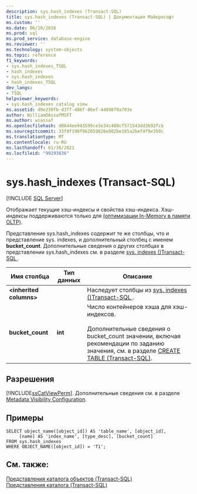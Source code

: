 ```yaml
---
description: sys.hash_indexes (Transact-SQL)
title: sys.hash_indexes (Transact-SQL) | Документация Майкрософт
ms.custom: ''
ms.date: 06/10/2016
ms.prod: sql
ms.prod_service: database-engine
ms.reviewer: ''
ms.technology: system-objects
ms.topic: reference
f1_keywords:
- sys.hash_indexes_TSQL
- hash_indexes
- sys.hash_indexes
- hash_indexes_TSQL
dev_langs:
- TSQL
helpviewer_keywords:
- sys.hash_indexes catalog view
ms.assetid: d9e230fb-d3ff-486f-86ef-44898f0a703e
author: WilliamDAssafMSFT
ms.author: wiassaf
ms.openlocfilehash: d0644ee943599ce3e34c408cf571543dd3692fcb
ms.sourcegitcommit: 33f0f190f962059826e002be165a2bef4f9e350c
ms.translationtype: MT
ms.contentlocale: ru-RU
ms.lasthandoff: 01/30/2021
ms.locfileid: "99193836"
---
```

# <a name="syshash_indexes-transact-sql"></a>sys.hash_indexes (Transact-SQL)
[!INCLUDE [SQL Server](../../includes/applies-to-version/sqlserver.md)]

  Отображает текущие хэш-индексы и свойства хэш-индекса. Хэш-индексы поддерживаются только для [&#40;оптимизации In-Memory в памяти OLTP&#41;](../../relational-databases/in-memory-oltp/in-memory-oltp-in-memory-optimization.md).  
  
 Представление sys.hash_indexes содержит те же столбцы, что и представление sys. indexes, и дополнительный столбец с именем **bucket_count**. Дополнительные сведения о других столбцах в представлении sys.hash_indexes см. в разделе [sys. indexes &#40;&#41;Transact-SQL ](../../relational-databases/system-catalog-views/sys-indexes-transact-sql.md).  
  
|Имя столбца|Тип данных|Описание|  
|-----------------|---------------|-----------------|  
|**\<inherited columns>**||Наследует столбцы из [sys. indexes &#40;&#41;Transact-SQL ](../../relational-databases/system-catalog-views/sys-indexes-transact-sql.md).|  
|**bucket_count**|**int**|Число контейнеров хэша для хэш-индексов.<br /><br /> Дополнительные сведения о bucket_count значении, включая рекомендации по заданию значения, см. в разделе [CREATE TABLE &#40;Transact-SQL&#41;](../../t-sql/statements/create-table-transact-sql.md).|  
  
## <a name="permissions"></a>Разрешения  
 [!INCLUDE[ssCatViewPerm](../../includes/sscatviewperm-md.md)]. Дополнительные сведения см. в разделе [Metadata Visibility Configuration](../../relational-databases/security/metadata-visibility-configuration.md).  
  
## <a name="examples"></a>Примеры  
  
```  
SELECT object_name([object_id]) AS 'table_name', [object_id],  
     [name] AS 'index_name', [type_desc], [bucket_count]   
FROM sys.hash_indexes   
WHERE OBJECT_NAME([object_id]) = 'T1';  
```  
  
## <a name="see-also"></a>См. также:  
 [Представления каталога объектов (Transact-SQL)](../../relational-databases/system-catalog-views/object-catalog-views-transact-sql.md)   
 [Представления каталога (Transact-SQL)](../../relational-databases/system-catalog-views/catalog-views-transact-sql.md)  
  
  
